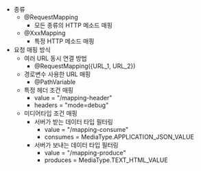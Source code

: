- 종류
	- @RequestMapping
		- 모든 종류의 HTTP 메소드 매핑
	- @XxxMapping
		- 특정 HTTP 메소드 매핑
- 요청 매핑 방식
	- 여러 URL 동시 연결 방법
		- @RequestMapping({URL_1, URL_2})
	- 경로변수 사용한 URL 매핑
		- @PathVariable
	- 특정 헤더 조건 매핑
		- value = "/mapping-header"
		- headers = "mode=debug"
	- 미디어타입 조건 매핑
		- 서버가 받는 데이터 타입 필터링
			- value = "/mapping-consume"
			- consumes = MediaType.APPLICATION_JSON_VALUE
		- 서버가 보내는 데이터 타입 필터링
			- value = "/mapping-produce"
			- produces = MediaType.TEXT_HTML_VALUE